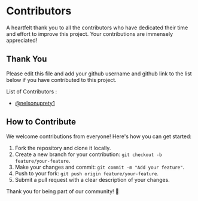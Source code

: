 # Contributors

A heartfelt thank you to all the contributors who have dedicated their time and effort to improve this project. Your contributions are immensely appreciated!

## Thank You

Please edit this file and add your github username and github link to the list below if you have contributed to this project.

List of Contributors :
- [@nelsonuprety1](https://github.com/nelsonuprety1)

## How to Contribute

We welcome contributions from everyone! Here's how you can get started:

1. Fork the repository and clone it locally.
2. Create a new branch for your contribution: `git checkout -b feature/your-feature`.
3. Make your changes and commit: `git commit -m "Add your feature"`.
4. Push to your fork: `git push origin feature/your-feature`.
5. Submit a pull request with a clear description of your changes.

Thank you for being part of our community! 🙌
